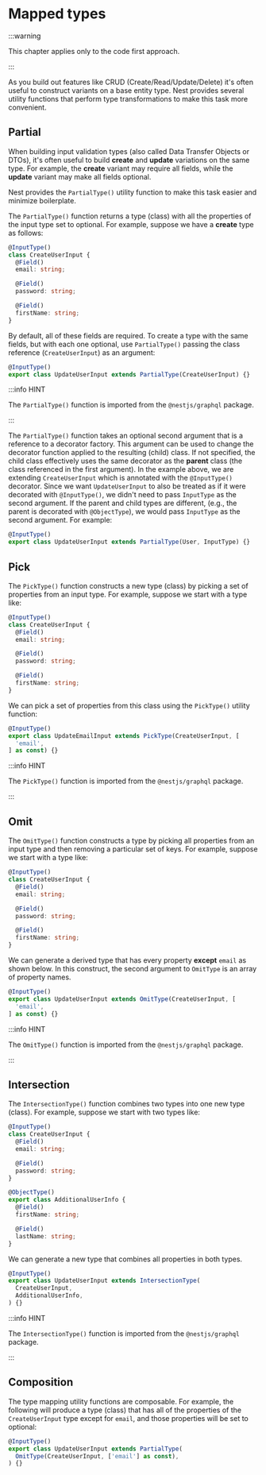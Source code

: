 # Mapped types

:::warning

This chapter applies only to the code first approach.

:::

As you build out features like CRUD (Create/Read/Update/Delete) it's often useful to construct variants on a base entity type. Nest provides several utility functions that perform type transformations to make this task more convenient.

## Partial

When building input validation types (also called Data Transfer Objects or DTOs), it's often useful to build **create** and **update** variations on the same type. For example, the **create** variant may require all fields, while the **update** variant may make all fields optional.

Nest provides the `PartialType()` utility function to make this task easier and minimize boilerplate.

The `PartialType()` function returns a type (class) with all the properties of the input type set to optional. For example, suppose we have a **create** type as follows:

```ts
@InputType()
class CreateUserInput {
  @Field()
  email: string;

  @Field()
  password: string;

  @Field()
  firstName: string;
}
```

By default, all of these fields are required. To create a type with the same fields, but with each one optional, use `PartialType()` passing the class reference (`CreateUserInput`) as an argument:

```ts
@InputType()
export class UpdateUserInput extends PartialType(CreateUserInput) {}
```

:::info HINT

The `PartialType()` function is imported from the `@nestjs/graphql` package.

:::

The `PartialType()` function takes an optional second argument that is a reference to a decorator factory. This argument can be used to change the decorator function applied to the resulting (child) class. If not specified, the child class effectively uses the same decorator as the **parent** class (the class referenced in the first argument). In the example above, we are extending `CreateUserInput` which is annotated with the `@InputType()` decorator. Since we want `UpdateUserInput` to also be treated as if it were decorated with `@InputType()`, we didn't need to pass `InputType` as the second argument. If the parent and child types are different, (e.g., the parent is decorated with `@ObjectType`), we would pass `InputType` as the second argument. For example:

```ts
@InputType()
export class UpdateUserInput extends PartialType(User, InputType) {}
```

## Pick

The `PickType()` function constructs a new type (class) by picking a set of properties from an input type. For example, suppose we start with a type like:

```ts
@InputType()
class CreateUserInput {
  @Field()
  email: string;

  @Field()
  password: string;

  @Field()
  firstName: string;
}
```

We can pick a set of properties from this class using the `PickType()` utility function:

```ts
@InputType()
export class UpdateEmailInput extends PickType(CreateUserInput, [
  'email',
] as const) {}
```

:::info HINT

The `PickType()` function is imported from the `@nestjs/graphql` package.

:::

## Omit

The `OmitType()` function constructs a type by picking all properties from an input type and then removing a particular set of keys. For example, suppose we start with a type like:

```ts
@InputType()
class CreateUserInput {
  @Field()
  email: string;

  @Field()
  password: string;

  @Field()
  firstName: string;
}
```

We can generate a derived type that has every property **except** `email` as shown below. In this construct, the second argument to `OmitType` is an array of property names.

```ts
@InputType()
export class UpdateUserInput extends OmitType(CreateUserInput, [
  'email',
] as const) {}
```

:::info HINT

The `OmitType()` function is imported from the `@nestjs/graphql` package.

:::

## Intersection

The `IntersectionType()` function combines two types into one new type (class). For example, suppose we start with two types like:

```ts
@InputType()
class CreateUserInput {
  @Field()
  email: string;

  @Field()
  password: string;
}

@ObjectType()
export class AdditionalUserInfo {
  @Field()
  firstName: string;

  @Field()
  lastName: string;
}
```

We can generate a new type that combines all properties in both types.

```ts
@InputType()
export class UpdateUserInput extends IntersectionType(
  CreateUserInput,
  AdditionalUserInfo,
) {}
```

:::info HINT

The `IntersectionType()` function is imported from the `@nestjs/graphql` package.

:::

## Composition

The type mapping utility functions are composable. For example, the following will produce a type (class) that has all of the properties of the `CreateUserInput` type except for `email`, and those properties will be set to optional:

```ts
@InputType()
export class UpdateUserInput extends PartialType(
  OmitType(CreateUserInput, ['email'] as const),
) {}
```
